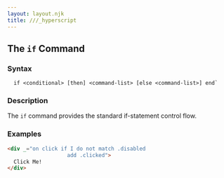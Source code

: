 ```yaml
---
layout: layout.njk
title: ///_hyperscript
---
```


## The `if` Command

### Syntax

```ebnf
  if <conditional> [then] <command-list> [else <command-list>] end`
```

### Description

The `if` command provides the standard if-statement control flow.

### Examples

```html
<div _="on click if I do not match .disabled 
                   add .clicked">
  Click Me!
</div>
```